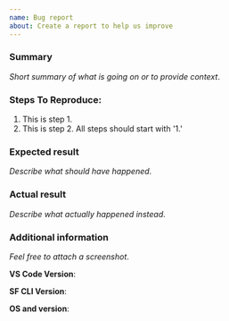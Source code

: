 ```yaml
---
name: Bug report
about: Create a report to help us improve
---
```


<!--
NOTICE: While GitHub is the preferred channel for reporting issues/feedback, this is not a mechanism for receiving support under any agreement or SLA. If you require immediate assistance, please use official support channels.
-->

<!--
FOR BUGS RELATED TO THE SALEFORCE CLI, please use this repository: https://github.com/forcedotcom/cli-packages
-->

### Summary

_Short summary of what is going on or to provide context_.

### Steps To Reproduce:

1.  This is step 1.
1.  This is step 2. All steps should start with '1.'

### Expected result

_Describe what should have happened_.

### Actual result

_Describe what actually happened instead_.

### Additional information

_Feel free to attach a screenshot_.

**VS Code Version**:

**SF CLI Version**:

**OS and version**:
